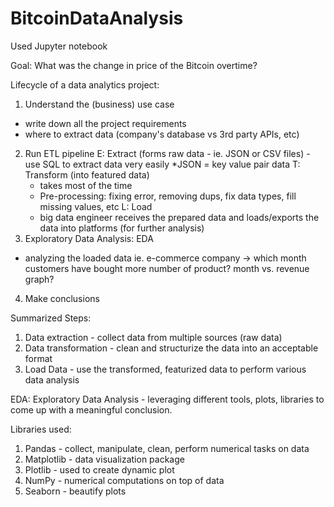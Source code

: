 # BitcoinDataAnalysis
Used Jupyter notebook

Goal: What was the change in price of the Bitcoin overtime? 

Lifecycle of a data analytics project: 
1. Understand the (business) use case
- write down all the project requirements
- where to extract data (company's database vs 3rd party APIs, etc)
2. Run ETL pipeline
  E: Extract (forms raw data - ie. JSON or CSV files) - use SQL to extract data very easily
    *JSON = key value pair data 
  T: Transform (into featured data)
    - takes most of the time
    - Pre-processing: fixing error, removing dups, fix data types, fill missing values, etc
  L: Load
    - big data engineer receives the prepared data and loads/exports the data into platforms (for further analysis)
3. Exploratory Data Analysis: EDA
- analyzing the loaded data
  ie. e-commerce company -> which month customers have bought more number of product? month vs. revenue graph?  
4. Make conclusions


Summarized Steps: 
1. Data extraction - collect data from multiple sources (raw data)
2. Data transformation - clean and structurize the data into an acceptable format
3. Load Data - use the transformed, featurized data to perform various data analysis

EDA: Exploratory Data Analysis - leveraging different tools, plots, libraries to come up with a meaningful conclusion. 

Libraries used: 
1. Pandas - collect, manipulate, clean, perform numerical tasks on data
2. Matplotlib - data visualization package
3. Plotlib - used to create dynamic plot
4. NumPy - numerical computations on top of data
5. Seaborn - beautify plots 

